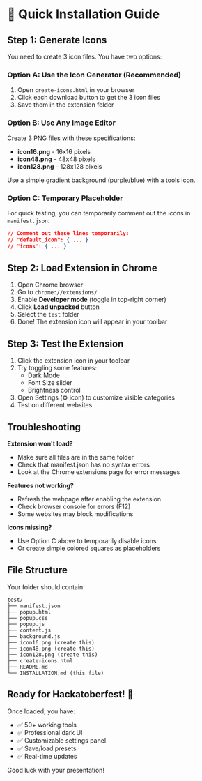 # 🚀 Quick Installation Guide

## Step 1: Generate Icons

You need to create 3 icon files. You have two options:

### Option A: Use the Icon Generator (Recommended)
1. Open `create-icons.html` in your browser
2. Click each download button to get the 3 icon files
3. Save them in the extension folder

### Option B: Use Any Image Editor
Create 3 PNG files with these specifications:
- **icon16.png** - 16x16 pixels
- **icon48.png** - 48x48 pixels  
- **icon128.png** - 128x128 pixels

Use a simple gradient background (purple/blue) with a tools icon.

### Option C: Temporary Placeholder
For quick testing, you can temporarily comment out the icons in `manifest.json`:
```json
// Comment out these lines temporarily:
// "default_icon": { ... }
// "icons": { ... }
```

## Step 2: Load Extension in Chrome

1. Open Chrome browser
2. Go to `chrome://extensions/`
3. Enable **Developer mode** (toggle in top-right corner)
4. Click **Load unpacked** button
5. Select the `test` folder
6. Done! The extension icon will appear in your toolbar

## Step 3: Test the Extension

1. Click the extension icon in your toolbar
2. Try toggling some features:
   - Dark Mode
   - Font Size slider
   - Brightness control
3. Open Settings (⚙️ icon) to customize visible categories
4. Test on different websites

## Troubleshooting

**Extension won't load?**
- Make sure all files are in the same folder
- Check that manifest.json has no syntax errors
- Look at the Chrome extensions page for error messages

**Features not working?**
- Refresh the webpage after enabling the extension
- Check browser console for errors (F12)
- Some websites may block modifications

**Icons missing?**
- Use Option C above to temporarily disable icons
- Or create simple colored squares as placeholders

## File Structure

Your folder should contain:
```
test/
├── manifest.json
├── popup.html
├── popup.css
├── popup.js
├── content.js
├── background.js
├── icon16.png (create this)
├── icon48.png (create this)
├── icon128.png (create this)
├── create-icons.html
├── README.md
└── INSTALLATION.md (this file)
```

## Ready for Hackatoberfest! 🎉

Once loaded, you have:
- ✅ 50+ working tools
- ✅ Professional dark UI
- ✅ Customizable settings panel
- ✅ Save/load presets
- ✅ Real-time updates

Good luck with your presentation!
